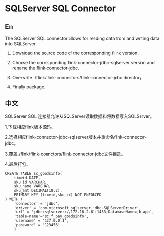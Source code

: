 # SQLServer SQL Connector

## En
The SQLServer SQL connector allows for reading data from and writing data into SQLServer.

1. Download the source code of the corresponding Flink version.

2. Choose the corresponding flink-connector-jdbc-sqlserver version and rename the flink-connector-jdbc.

3. Overwrite  ./flink/flink-connectors/flink-connector-jdbc directory.

4. Finally package.



## 中文
SQLServer SQL 连接器允许从SQLServer读取数据和将数据写入SQLServer。

1.下载相应flink版本源码。

2.选择相应flink-connector-jdbc-sqlserver版本并重命名flink-connector-jdbc。

3.覆盖./flink/flink-connctors/flink-connector-jdbc文件目录。

4.最后打包。

```
CREATE TABLE sc_goodsinfo(                                                
    timeid DATE,                            
    sku_id VARCHAR,                             
    sku_name VARCHAR,                                      
    sku_amt DECIMAL(18,2),                                   
    PRIMARY KEY (timeid,sku_id) NOT ENFORCED 
) WITH (                               
    'connector' = 'jdbc', 
    'driver' = 'com.microsoft.sqlserver.jdbc.SQLServerDriver',           
    'url' = 'jdbc:sqlserver://172.16.2.61:1433;DatabaseName=jh_app',                 
    'table-name'='sc_f_pay_goodsinfo',       
    'username' = '127.0.0.1',
    'password' = '123456'
    )          

